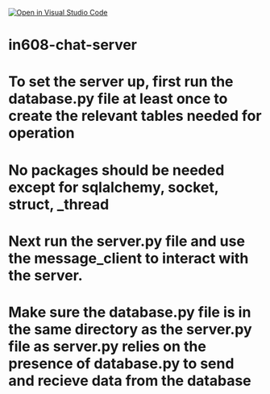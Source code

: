 [![Open in Visual Studio Code](https://classroom.github.com/assets/open-in-vscode-c66648af7eb3fe8bc4f294546bfd86ef473780cde1dea487d3c4ff354943c9ae.svg)](https://classroom.github.com/online_ide?assignment_repo_id=7998289&assignment_repo_type=AssignmentRepo)
# in608-chat-server
# To set the server up, first run the database.py file at least once to create the relevant tables needed for operation
# No packages should be needed except for sqlalchemy, socket, struct, _thread
# Next run the server.py file and use the message_client to interact with the server.
# Make sure the database.py file is in the same directory as the server.py file as server.py relies on the presence of database.py to send and recieve data from the database